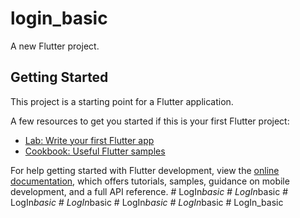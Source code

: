 # login_basic

A new Flutter project.

## Getting Started

This project is a starting point for a Flutter application.

A few resources to get you started if this is your first Flutter project:

- [Lab: Write your first Flutter app](https://docs.flutter.dev/get-started/codelab)
- [Cookbook: Useful Flutter samples](https://docs.flutter.dev/cookbook)

For help getting started with Flutter development, view the
[online documentation](https://docs.flutter.dev/), which offers tutorials,
samples, guidance on mobile development, and a full API reference.
#   L o g I n _ b a s i c  
 #   L o g I n _ b a s i c  
 #   L o g I n _ b a s i c  
 #   L o g I n _ b a s i c  
 #   L o g I n _ b a s i c  
 #   L o g I n _ b a s i c  
 #   L o g I n _ b a s i c  
 